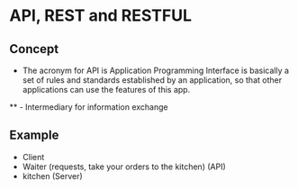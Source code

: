 # API, REST and RESTFUL

## Concept 
- The acronym for API is Application Programming Interface is basically a set of rules and standards established by an application, so that other applications can use the features of this app.

** - Intermediary for information exchange

## Example
- Client
- Waiter (requests, take your orders to the kitchen) (API)
- kitchen (Server)

